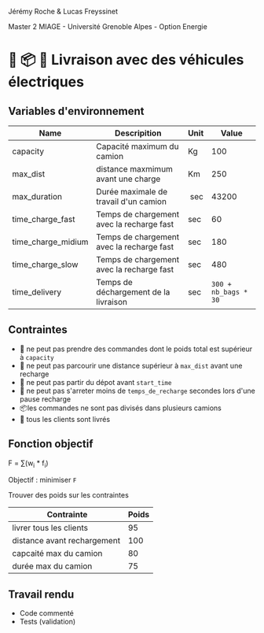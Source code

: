 Jérémy Roche & Lucas Freyssinet

Master 2 MIAGE - Université Grenoble Alpes - Option Energie

# 🚚 📦 📅 Livraison avec des véhicules électriques

## Variables d'environnement
| Name               | Descripition                               | Unit | Value  |
| ------------------ | ------------------------------------------ | ---- | ------ |
| capacity           | Capacité maximum du camion                 | Kg   | 100    |
| max_dist           | distance maxmimum avant une charge         | Km   | 250    |
| max_duration       | Durée maximale de travail d'un camion      | sec  | 43200  |
| time_charge_fast   | Temps de chargement avec la recharge fast  | sec  | 60     |
| time_charge_midium | Temps de chargement avec la recharge fast  | sec  | 180    |
| time_charge_slow   | Temps de chargement avec la recharge fast  | sec  | 480    |
| time_delivery      | Temps de déchargement de la livraison      | sec  | `300 + nb_bags * 30` |

## Contraintes
- 🚚 ne peut pas prendre des commandes dont le poids total est supérieur à `capacity`
- 🚚 ne peut pas parcourir une distance supérieur à `max_dist` avant une recharge
- 🚚 ne peut pas partir du dépot avant `start_time`
- 🚚 ne peut pas s'arreter moins de `temps_de_recharge` secondes lors d'une pause recharge
- 📦les commandes ne sont pas divisés dans plusieurs camions
- 👥 tous les clients sont livrés

## Fonction objectif

F = &sum;(w<sub>i</sub> * f<sub>i</sub>)

Objectif : minimiser `F`

<!-- - min : max(0, &sum;[d<sub>i</sub>x<sub>i</sub> - capacity]) -->

Trouver des poids sur les contraintes

| Contrainte                  | Poids |
| --------------------------- | ----- |
| livrer tous les clients     | 95    |
| distance avant rechargement | 100   |
| capcaité max du camion      | 80    |
| durée max du camion         | 75    |

## Travail rendu
- Code commenté
- Tests (validation)